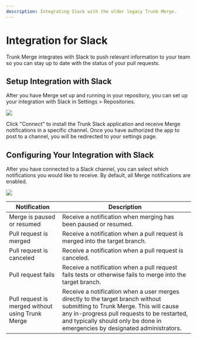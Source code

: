 ```yaml
---
description: Integrating Slack with the older legacy Trunk Merge.
---
```


# Integration for Slack

Trunk Merge integrates with Slack to push relevant information to your team so you can stay up to date with the status of your pull requests.

## Setup Integration with Slack

After you have Merge set up and running in your repository, you can set up your integration with Slack in Settings > Repositories.

![](https://files.readme.io/9fd48c3-Screen\_Shot\_2022-09-13\_at\_2.19.48\_PM.png)

Click "Connect" to install the Trunk Slack application and receive Merge notifications in a specific channel. Once you have authorized the app to post to a channel, you will be redirected to your settings page.

## Configuring Your Integration with Slack

After you have connected to a Slack channel, you can select which notifications you would like to receive. By default, all Merge notifications are enabled.

![](https://files.readme.io/8171abe-Screen\_Shot\_2022-09-13\_at\_2.47.00\_PM.png)

| Notification                                     | Description                                                                                                                                                                                                                                              |
| ------------------------------------------------ | -------------------------------------------------------------------------------------------------------------------------------------------------------------------------------------------------------------------------------------------------------- |
| Merge is paused or resumed                       | Receive a notification when merging has been paused or resumed.                                                                                                                                                                                          |
| Pull request is merged                           | Receive a notification when a pull request is merged into the target branch.                                                                                                                                                                             |
| Pull request is canceled                         | Receive a notification when a pull request is canceled.                                                                                                                                                                                                  |
| Pull request fails                               | Receive a notification when a pull request fails tests or otherwise fails to merge into the target branch.                                                                                                                                               |
| Pull request is merged without using Trunk Merge | Receive a notification when a user merges directly to the target branch without submitting to Trunk Merge. This will cause any in-progress pull requests to be restarted, and typically should only be done in emergencies by designated administrators. |
